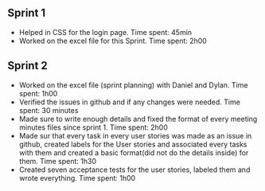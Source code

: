 ## Sprint 1
- Helped in CSS for the login page. Time spent: 45min
- Worked on the excel file for this Sprint. Time spent: 2h00


## Sprint 2
- Worked on the excel file (sprint planning) with Daniel and Dylan. Time spent: 1h00 
- Verified the issues in github and if any changes were needed. Time spent: 30 minutes
- Made sure to write enough details and fixed the format of every meeting minutes files since sprint 1. Time spent: 2h00 
- Made sur that every task in every user stories was made as an issue in github, created labels for the User stories and associated every tasks with them and created a basic format(did not do the details inside) for them. Time spent: 1h30
- Created seven acceptance tests for the user stories, labeled them and wrote everything. Time spent: 1h00
